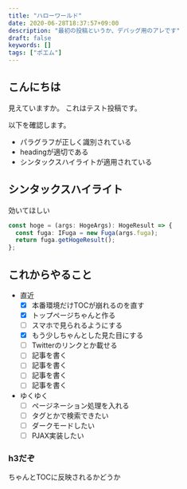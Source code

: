 ```yaml
---
title: "ハローワールド"
date: 2020-06-28T18:37:57+09:00
description: "最初の投稿というか、デバッグ用のアレです"
draft: false
keywords: []
tags: ["ポエム"]
---
```


## こんにちは

見えていますか。
これはテスト投稿です。

以下を確認します。

* パラグラフが正しく識別されている
* headingが適切である
* シンタックスハイライトが適用されている

## シンタックスハイライト

効いてほしい

```typescript
const hoge = (args: HogeArgs): HogeResult => {
  const fuga: IFuga = new Fuga(args.fuga);
  return fuga.getHogeResult();
};
```

## これからやること

* 直近
  * [x] 本番環境だけTOCが崩れるのを直す
  * [x] トップページちゃんと作る
  * [ ] スマホで見られるようにする
  * [x] もう少しちゃんとした見た目にする
  * [ ] Twitterのリンクとか載せる
  * [ ] 記事を書く
  * [ ] 記事を書く
  * [ ] 記事を書く
  * [ ] 記事を書く
* ゆくゆく
  * [ ] ページネーション処理を入れる
  * [ ] タグとかで検索できたい
  * [ ] ダークモードしたい
  * [ ] PJAX実装したい

### h3だぞ

ちゃんとTOCに反映されるかどうか
